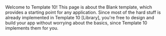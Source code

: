 Welcome to Template 10! This page is about the Blank template, which provides a starting point for any application. Since most of the hard stuff is already implemented in Template 10 [Library], you're free to design and build your app without worrying about the basics, since Template 10 implements them for you. 

